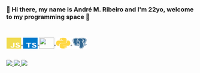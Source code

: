 ###  :city_sunset: Hi there, my name is André M. Ribeiro and I'm 22yo, welcome to my programming space :city_sunset:
##
<!--
**Andremzzr/Andremzzr** is a ✨ _special_ ✨ repository because its `README.md` (this file) appears on your GitHub profile.




--> <div>
  <a href="https://github.com/Andremzzr">
</div>
  
  ####
  <div style="display: block"><br>
  <img align="center" height="30" width="40" src="https://raw.githubusercontent.com/devicons/devicon/master/icons/javascript/javascript-plain.svg">
  <img align="center" height="30" width="40" src="https://raw.githubusercontent.com/devicons/devicon/master/icons/typescript/typescript-plain.svg">
  <img align="center" height="30" width="40" src="https://cdn.jsdelivr.net/gh/devicons/devicon/icons/vuejs/vuejs-original-wordmark.svg">
  <img align="center" height="30" width="40" src="https://raw.githubusercontent.com/devicons/devicon/master/icons/python/python-plain.svg">
  <img align="center" height="30" width="40" src="https://raw.githubusercontent.com/devicons/devicon/master/icons/postgresql/postgresql-plain.svg">
    
</div>
  
  ##
  <div>
    <a href="https://www.linkedin.com/in/andr%C3%A9-mezzalira-ribeiro-90ab0b1ba/" target="_blank">
      <img src="https://img.shields.io/badge/LinkedIn-0077B5?style=for-the-badge&logo=linkedin&logoColor=white">
    </a>
    <a href="mailto:andremezzaliraribeiro@gmail.com">
      <img src="https://img.shields.io/badge/Gmail-D14836?style=for-the-badge&logo=gmail&logoColor=white">
    </a>
    <a href="https://twitter.com/kenmajs" target="_blank">
        <img src="https://img.shields.io/badge/Twitter-1DA1F2?style=for-the-badge&logo=twitter&logoColor=white">
    </a>
    </div>
  



